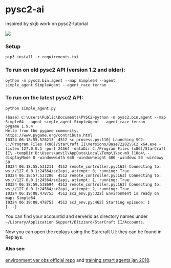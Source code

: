 # pysc2-ai
inspired by skjb work on pysc2-tutorial

![](pysc2-lan-ezgif-crop.gif)


### Setup

```
pip3 install -r requirements.txt
```
### To run on old pysc2 API (version 1.2 and older):
```
python -m pysc2.bin.agent --map Simple64 --agent simple_agent.SimpleAgent --agent_race terran
```

### To run on the latest pysc2 API:
```
python simple_agent.py
```


```
(base) C:\Users\Public\Documents\PYSC2>python -m pysc2.bin.agent --map Simple64 --agent simple_agent.SimpleAgent --agent_race terran
pygame 1.9.4
Hello from the pygame community. https://www.pygame.org/contribute.html
I0324 06:18:55.526213  4512 sc_process.py:110] Launching SC2: C:/Program Files (x86)/StarCraft II\Versions/Base72282\SC2_x64.exe -listen 127.0.0.1 -port 24564 -dataDir C:/Program Files (x86)/StarCraft II\ -tempDir D:\Users\anvil\AppData\Local\Temp\1\sc-m9_l18o4\ -displayMode 0 -windowwidth 640 -windowheight 480 -windowx 50 -windowy 50
I0324 06:18:55.531211  4512 remote_controller.py:163] Connecting to: ws://127.0.0.1:24564/sc2api, attempt: 0, running: True
I0324 06:18:57.537206  4512 remote_controller.py:163] Connecting to: ws://127.0.0.1:24564/sc2api, attempt: 1, running: True
I0324 06:18:59.538694  4512 remote_controller.py:163] Connecting to: ws://127.0.0.1:24564/sc2api, attempt: 2, running: True
I0324 06:19:08.478753  4512 sc2_env.py:322] Environment is ready on map: Simple64
I0324 06:19:08.478753  4512 sc2_env.py:462] Starting episode: 1
[...]

```

You can find your accountid and serverid as directory names under ```~/Library/Application Support/Blizzard/StarCraft II/Accounts```.

Now you can open the replays using the Starcraft UI: they can be found in Replays.


#### Also see:
[environment var obs official repo](https://github.com/deepmind/pysc2/blob/master/docs/environment.md#minimap) and
[training smart agents jan 2018](http://chris-chris.ai/2017/11/06/pysc2-tutorial2/).
